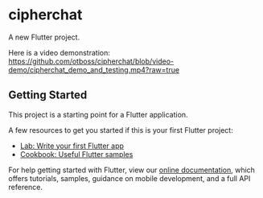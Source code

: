 # cipherchat

A new Flutter project.

Here is a video demonstration:<br>
https://github.com/otboss/cipherchat/blob/video-demo/cipherchat_demo_and_testing.mp4?raw=true

## Getting Started

This project is a starting point for a Flutter application.

A few resources to get you started if this is your first Flutter project:

- [Lab: Write your first Flutter app](https://flutter.io/docs/get-started/codelab)
- [Cookbook: Useful Flutter samples](https://flutter.io/docs/cookbook)

For help getting started with Flutter, view our 
[online documentation](https://flutter.io/docs), which offers tutorials, 
samples, guidance on mobile development, and a full API reference.
